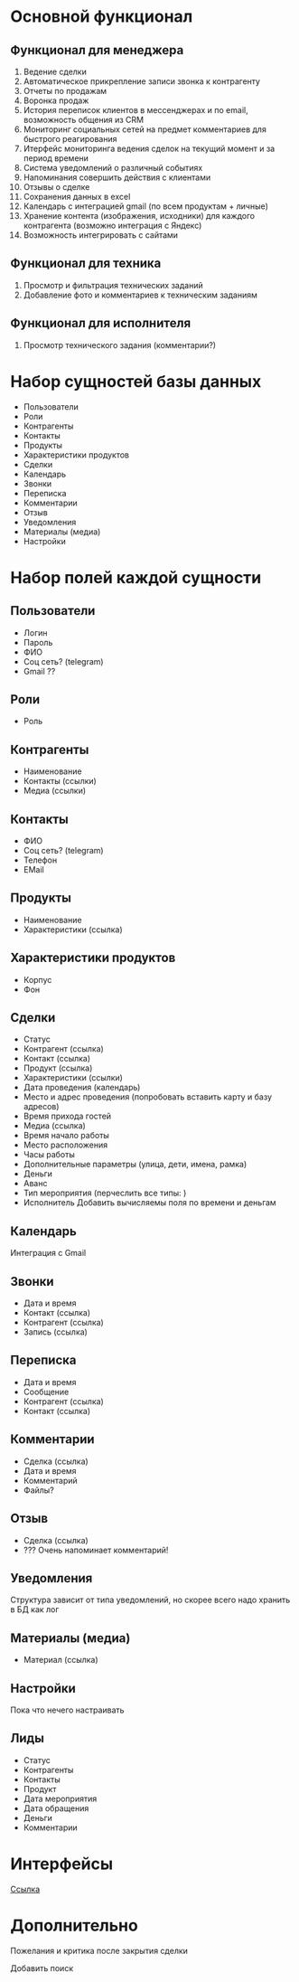 # Основной функционал
## Функционал для менеджера
1. Ведение сделки
2. Автоматическое прикрепление записи звонка к контрагенту
3. Отчеты по продажам
4. Воронка продаж
5. История переписок клиентов в мессенджерах и по email, возможность общения из CRM
6. Мониторинг социальных сетей на предмет комментариев для быстрого реагирования
7. Итерфейс мониторинга ведения сделок на текущий момент и за период времени
8. Система уведомлений о различный событиях
9. Напоминания совершить действия с клиентами
10. Отзывы о сделке
11. Сохранения данных в excel
12. Календарь с интеграцией gmail (по всем продуктам + личные)
13. Хранение контента (изображения, исходники) для каждого контрагента (возможно интеграция с Яндекс)
14. Возможность интегрировать с сайтами

## Функционал для техника
1. Просмотр и фильтрация технических заданий
2. Добавление фото и комментариев к техническим заданиям

## Функционал для исполнителя
1. Просмотр технического задания (комментарии?)

# Набор сущностей базы данных
- Пользователи
- Роли
- Контрагенты
- Контакты
- Продукты
- Характеристики продуктов
- Сделки
- Календарь
- Звонки
- Переписка
- Комментарии
- Отзыв
- Уведомления
- Материалы (медиа)
- Настройки

# Набор полей каждой сущности

## Пользователи
- Логин
- Пароль
- ФИО
- Соц сеть? (telegram)
- Gmail ??

## Роли
- Роль

## Контрагенты
- Наименование
- Контакты (ссылки)
- Медиа (ссылки)

## Контакты
- ФИО
- Соц сеть? (telegram)
- Телефон
- EMail

## Продукты
- Наименование
- Характеристики (ссылка)

## Характеристики продуктов
- Корпус
- Фон

## Сделки
- Статус
- Контрагент (ссылка)
- Контакт (ссылка)
- Продукт (ссылка)
- Характеристики (ссылки)
- Дата проведения (календарь)
- Место и адрес проведения (попробовать вставить карту и базу адресов)
- Время прихода гостей
- Медиа (ссылка)
- Время начало работы
- Место расположения
- Часы работы
- Дополнительные параметры (улица, дети, имена, рамка)
- Деньги
- Аванс
- Тип мероприятия (перчеслить все типы: )
- Исполнитель
Добавить вычисляемы поля по времени и деньгам

## Календарь
Интеграция с Gmail

## Звонки
- Дата и время
- Контакт (ссылка)
- Контрагент (ссылка)
- Запись (ссылка)

## Переписка
- Дата и время
- Сообщение
- Контрагент (ссылка)
- Контакт (ссылка)

## Комментарии
- Сделка (ссылка)
- Дата и время
- Комментарий
- Файлы?

## Отзыв
- Сделка (ссылка)
- ???
Очень напоминает комментарий!

## Уведомления
Структура зависит от типа уведомлений, но скорее всего надо хранить в БД как лог

## Материалы (медиа)
- Материал (ссылка)

## Настройки
Пока что нечего настраивать

## Лиды
- Статус
- Контрагенты
- Контакты
- Продукт
- Дата мероприятия
- Дата обращения
- Деньги
- Комментарии

# Интерфейсы
[Ссылка](https://ninjamock.com/s/DVSHVKx)

# Дополнительно
Пожелания и критика после закрытия сделки 

Добавить поиск 

